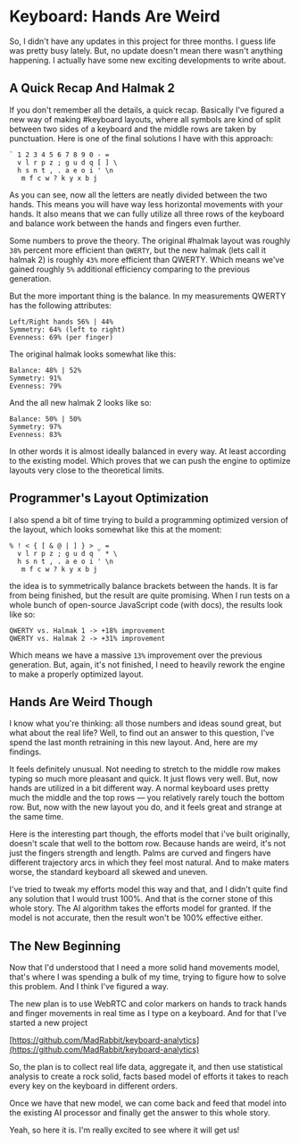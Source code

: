 # Keyboard: Hands Are Weird

So, I didn't have any updates in this project for three months. I guess life
was pretty busy lately. But, no update doesn't mean there wasn't anything
happening. I actually have some new exciting developments to write about.

## A Quick Recap And Halmak 2

If you don't remember all the details, a quick recap. Basically I've figured a
new way of making #keyboard layouts, where all symbols are kind of split between
two sides of a keyboard and the middle rows are taken by punctuation. Here is one
of the final solutions I have with this approach:

```
` 1 2 3 4 5 6 7 8 9 0 - =
  v l r p z ; g u d q [ ] \
  h s n t , . a e o i ' \n
   m f c w ? k y x b j
```

As you can see, now all the letters are neatly divided between the two hands.
This means you will have way less horizontal movements with your hands. It also
means that we can fully utilize all three rows of the keyboard and balance work
between the hands and fingers even further.

Some numbers to prove the theory. The original #halmak layout was roughly `38%`
percent more efficient than `QWERTY`, but the new halmak (lets call it halmak 2)
is roughly `43%` more efficient than QWERTY. Which means we've gained roughly
`5%` additional efficiency comparing to the previous generation.

But the more important thing is the balance. In my measurements QWERTY has the
following attributes:

```
Left/Right hands 56% | 44%
Symmetry: 64% (left to right)
Evenness: 69% (per finger)
```

The original halmak looks somewhat like this:

```
Balance: 48% | 52%
Symmetry: 91%
Evenness: 79%
```

And the all new halmak 2 looks like so:

```
Balance: 50% | 50%
Symmetry: 97%
Evenness: 83%
```

In other words it is almost ideally balanced in every way. At least according
to the existing model. Which proves that we can push the engine to optimize
layouts very close to the theoretical limits.

## Programmer's Layout Optimization

I also spend a bit of time trying to build a programming optimized version of the
layout, which looks somewhat like this at the moment:

```
% ! < { [ & @ | ] } > _ =
  v l r p z ; g u d q ` * \
  h s n t , . a e o i ' \n
   m f c w ? k y x b j
```

the idea is to symmetrically balance brackets between the hands. It is far from
being finished, but the result are quite promising. When I run tests on a whole
bunch of open-source JavaScript code (with docs), the results look like so:

```
QWERTY vs. Halmak 1 -> +18% improvement
QWERTY vs. Halmak 2 -> +31% improvement
```

Which means we have a massive `13%` improvement over the previous generation.
But, again, it's not finished, I need to heavily rework the engine to make a
properly optimized layout.

## Hands Are Weird Though

I know what you're thinking: all those numbers and ideas sound great, but what
about the real life? Well, to find out an answer to this question, I've spend
the last month retraining in this new layout. And, here are my findings.

It feels definitely unusual. Not needing to stretch to the middle row makes
typing so much more pleasant and quick. It just flows very well. But, now hands
are utilized in a bit different way. A normal keyboard uses pretty much the
middle and the top rows — you relatively rarely touch the bottom row. But, now
with the new layout you do, and it feels great and strange at the same time.

Here is the interesting part though, the efforts model that i've built originally,
doesn't scale that well to the bottom row. Because hands are weird, it's not
just the fingers strength and length. Palms are curved and fingers have different
trajectory arcs in which they feel most natural. And to make maters worse, the
standard keyboard all skewed and uneven.

I've tried to tweak my efforts model this way and that, and I didn't quite find
any solution that I would trust 100%. And that is the corner stone of this whole
story. The AI algorithm takes the efforts model for granted. If the model is not
accurate, then the result won't be 100% effective either.

## The New Beginning

Now that I'd understood that I need a more solid hand movements model, that's
where I was spending a bulk of my time, trying to figure how to solve this problem.
And I think I've figured a way.

The new plan is to use WebRTC and color markers on hands to track hands and
finger movements in real time as I type on a keyboard. And for that I've started
a new project

[https://github.com/MadRabbit/keyboard-analytics](https://github.com/MadRabbit/keyboard-analytics)

So, the plan is to collect real life data, aggregate it, and then use statistical
analysis to create a rock solid, facts based model of efforts it takes to reach
every key on the keyboard in different orders.

Once we have that new model, we can come back and feed that model into the
existing AI processor and finally get the answer to this whole story.

Yeah, so here it is. I'm really excited to see where it will get us!
